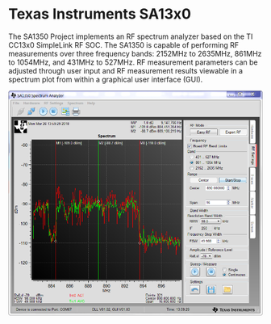 # Texas Instruments SA13x0

The SA1350 Project implements an RF spectrum analyzer based on the TI CC13x0
SimpleLink RF SOC. The SA1350 is capable of performing RF measurements over
three frequency bands: 2152MHz to 2635MHz, 861MHz to 1054MHz, and 431MHz to 527MHz.
RF measurement parameters can be adjusted through user input and RF measurement
results viewable in a spectrum plot from within a graphical user interface (GUI).

![SA1350 GUI Screenshot](screenshot.png)
